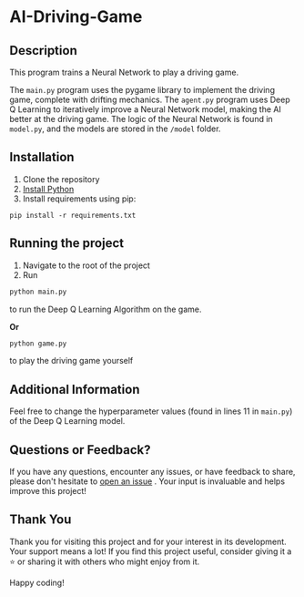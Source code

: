 # AI-Driving-Game

## Description

This program trains a Neural Network to play a driving game.

The `main.py` program uses the pygame library to implement the driving game, complete with drifting mechanics. The `agent.py` program uses Deep Q Learning to iteratively improve a Neural Network model, making the AI better at the driving game. The logic of the Neural Network is found in `model.py`, and the models are stored in the `/model` folder.

## Installation

1. Clone the repository
2. [Install Python](https://www.python.org/downloads/)
3. Install requirements using pip:
```
pip install -r requirements.txt
```

## Running the project

1. Navigate to the root of the project
2. Run
```python
python main.py
```
to run the Deep Q Learning Algorithm on the game.

**Or**

```python
python game.py
```
to play the driving game yourself

## Additional Information

Feel free to change the hyperparameter values (found in lines 11 in `main.py`) of the Deep Q Learning model.

## Questions or Feedback?

If you have any questions, encounter any issues, or have feedback to share, please don't hesitate to [open an issue](https://github.com/ShayanHaghighi/AI-Driving-Game/issues/new/choose) <!--or [reach out to me](link_to_contact_information)-->. Your input is invaluable and helps improve this project!

## Thank You

Thank you for visiting this project and for your interest in its development. Your support means a lot! If you find this project useful, consider giving it a ⭐️ or sharing it with others who might enjoy from it.

Happy coding!
